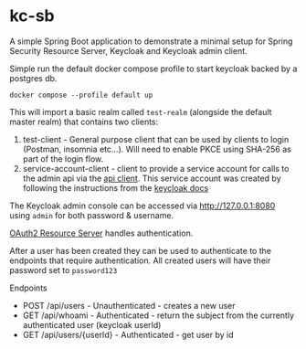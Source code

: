 # kc-sb #

A simple Spring Boot application to demonstrate a minimal setup for Spring Security Resource Server, Keycloak and Keycloak admin client.

Simple run the default docker compose profile to start keycloak backed by a postgres db.

```
docker compose --profile default up
```

This will import a basic realm called `test-realm` (alongside the default master realm) that contains two clients:
1. test-client - General purpose client that can be used by clients to login (Postman, insomnia etc...). Will need to enable PKCE using SHA-256 as part of the login flow.
2. service-account-client - client to provide a service account for calls to the admin api via the [api client](https://www.keycloak.org/securing-apps/admin-client). This service account was created by following the instructions from the [keycloak docs](https://www.keycloak.org/docs/latest/server_admin/index.html#_service_accounts)

The Keycloak admin console can be accessed via http://127.0.0.1:8080 using `admin` for both password & username.

[OAuth2 Resource Server](https://docs.spring.io/spring-security/reference/servlet/oauth2/resource-server/index.html) handles authentication.

After a user has been created they can be used to authenticate to the endpoints that require authentication. All created users will have their password set to `password123`

Endpoints
- POST /api/users - Unauthenticated - creates a new user
- GET /api/whoami - Authenticated - return the subject from the currently authenticated user (keycloak userId)
- GET /api/users/{userId} - Authenticated - get user by id
